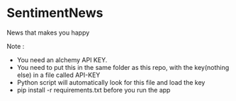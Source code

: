 # SentimentNews
News that makes you happy


Note : 
- You need an alchemy API KEY. 
- You need to put this in the same folder as this repo, with the key(nothing else) in a file called API-KEY
- Python script will automatically look for this file and load the key
- pip install -r requirements.txt before you run the app

